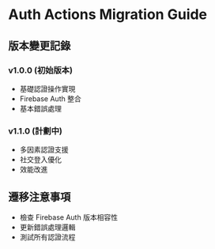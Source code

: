 # Auth Actions Migration Guide

## 版本變更記錄

### v1.0.0 (初始版本)
- 基礎認證操作實現
- Firebase Auth 整合
- 基本錯誤處理

### v1.1.0 (計劃中)
- 多因素認證支援
- 社交登入優化
- 效能改進

## 遷移注意事項
- 檢查 Firebase Auth 版本相容性
- 更新錯誤處理邏輯
- 測試所有認證流程

